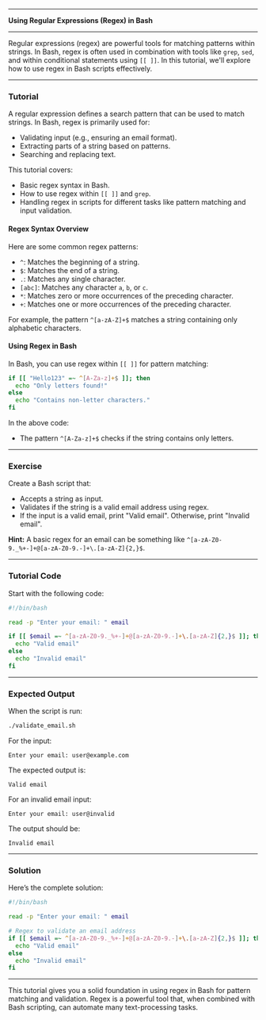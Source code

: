 
---

**Using Regular Expressions (Regex) in Bash**

---

Regular expressions (regex) are powerful tools for matching patterns within strings. In Bash, regex is often used in combination with tools like `grep`, `sed`, and within conditional statements using `[[ ]]`. In this tutorial, we'll explore how to use regex in Bash scripts effectively.

---

### **Tutorial**

A regular expression defines a search pattern that can be used to match strings. In Bash, regex is primarily used for:
- Validating input (e.g., ensuring an email format).
- Extracting parts of a string based on patterns.
- Searching and replacing text.

This tutorial covers:
- Basic regex syntax in Bash.
- How to use regex within `[[ ]]` and `grep`.
- Handling regex in scripts for different tasks like pattern matching and input validation.

#### **Regex Syntax Overview**

Here are some common regex patterns:
- `^`: Matches the beginning of a string.
- `$`: Matches the end of a string.
- `.`: Matches any single character.
- `[abc]`: Matches any character `a`, `b`, or `c`.
- `*`: Matches zero or more occurrences of the preceding character.
- `+`: Matches one or more occurrences of the preceding character.

For example, the pattern `^[a-zA-Z]+$` matches a string containing only alphabetic characters.

#### **Using Regex in Bash**

In Bash, you can use regex within `[[ ]]` for pattern matching:
```bash
if [[ "Hello123" =~ ^[A-Za-z]+$ ]]; then
  echo "Only letters found!"
else
  echo "Contains non-letter characters."
fi
```
In the above code:
- The pattern `^[A-Za-z]+$` checks if the string contains only letters.

---

### **Exercise**

Create a Bash script that:
- Accepts a string as input.
- Validates if the string is a valid email address using regex.
- If the input is a valid email, print "Valid email". Otherwise, print "Invalid email".

**Hint:** A basic regex for an email can be something like `^[a-zA-Z0-9._%+-]+@[a-zA-Z0-9.-]+\.[a-zA-Z]{2,}$`.

---

### **Tutorial Code**

Start with the following code:
```bash
#!/bin/bash

read -p "Enter your email: " email

if [[ $email =~ ^[a-zA-Z0-9._%+-]+@[a-zA-Z0-9.-]+\.[a-zA-Z]{2,}$ ]]; then
  echo "Valid email"
else
  echo "Invalid email"
fi
```

---

### **Expected Output**

When the script is run:
```bash
./validate_email.sh
```

For the input:
```
Enter your email: user@example.com
```
The expected output is:
```
Valid email
```

For an invalid email input:
```
Enter your email: user@invalid
```
The output should be:
```
Invalid email
```

---

### **Solution**

Here’s the complete solution:
```bash
#!/bin/bash

read -p "Enter your email: " email

# Regex to validate an email address
if [[ $email =~ ^[a-zA-Z0-9._%+-]+@[a-zA-Z0-9.-]+\.[a-zA-Z]{2,}$ ]]; then
  echo "Valid email"
else
  echo "Invalid email"
fi
```

---

This tutorial gives you a solid foundation in using regex in Bash for pattern matching and validation. Regex is a powerful tool that, when combined with Bash scripting, can automate many text-processing tasks.
